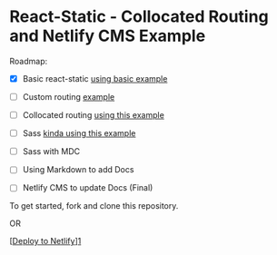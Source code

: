 # React-Static - Collocated Routing and Netlify CMS Example

Roadmap:

- [x] Basic react-static [using basic example][2]
- [ ] Custom routing [example][3]
- [ ] Collocated routing [using this example][4]
- [ ] Sass [kinda using this example][5]
- [ ] Sass with MDC 
- [ ] Using Markdown to add Docs
- [ ] Netlify CMS to update Docs (Final)


To get started, fork and clone this repository.

OR

[[Deploy to Netlify](https://www.netlify.com/img/deploy/button.svg)][1]

[1]: https://app.netlify.com/start/deploy?repository=https://github.com/talves/react-static-netlify-cms&amp;stack=cms
[2]: https://github.com/nozzle/react-static/tree/master/examples/blank
[3]: https://github.com/nozzle/react-static/tree/master/examples/blank
[4]: https://github.com/talves/react-static-dynamic-menus
[5]: https://github.com/nozzle/react-static/tree/master/examples/sass
